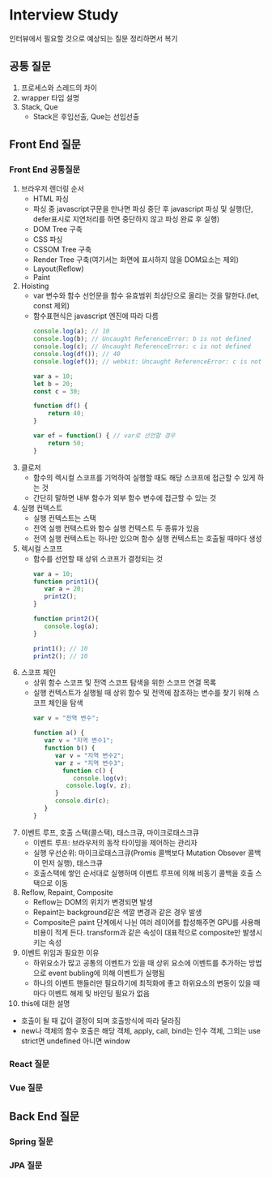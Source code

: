 Interview Study
===============
인터뷰에서 필요할 것으로 예상되는 질문 정리하면서 복기

## 공통 질문
1. 프로세스와 스레드의 차이
2. wrapper 타입 설명
3. Stack, Que
   - Stack은 후입선출, Que는 선입선출

## Front End 질문
### Front End 공통질문
1. 브라우저 렌더링 순서
   - HTML 파싱
   - 파싱 중 javascript구문을 만나면 파싱 중단 후 javascript 파싱 및 실행(단, defer표시로 지연처리를 하면 중단하지 않고 파싱 완료 후 실행)
   - DOM Tree 구축
   - CSS 파싱
   - CSSOM Tree 구축
   - Render Tree 구축(여기서는 화면에 표시하지 않을 DOM요소는 제외)
   - Layout(Reflow)
   - Paint
2. Hoisting
    - var 변수와 함수 선언문을 함수 유효범위 최상단으로 올리는 것을 말한다.(let, const 제외)
    - 함수표현식은 javascript 엔진에 따라 다름
        ```javascript
        console.log(a); // 10
        console.log(b); // Uncaught ReferenceError: b is not defined
        console.log(c); // Uncaught ReferenceError: c is not defined
        console.log(df()); // 40
        console.log(ef()); // webkit: Uncaught ReferenceError: c is not defined, V8에서는 50
        
        var a = 10;
        let b = 20;
        const c = 30;
        
        function df() {
            return 40;
        }
        
        var ef = function() { // var로 선언할 경우 
            return 50;
        }
        ```
3. 클로저
   - 함수의 렉시컬 스코프를 기억하여 실행할 때도 해당 스코프에 접근할 수 있게 하는 것
   - 간단히 말하면 내부 함수가 외부 함수 변수에 접근할 수 있는 것
4. 실행 컨텍스트
   - 실행 컨텍스트는 스택
   - 전역 실행 컨텍스트와 함수 실행 컨텍스트 두 종류가 있음
   - 전역 실행 컨텍스트는 하나만 있으며 함수 실행 컨텍스트는 호출될 때마다 생성
5. 렉시컬 스코프
   - 함수를 선언할 때 상위 스코프가 결정되는 것
      ```javascript
      var a = 10;
      function print1(){
         var a = 20;
         print2();
      }

      function print2(){
         console.log(a);
      }
      
      print1(); // 10
      print2(); // 10
      ```
6. 스코프 체인
   - 상위 함수 스코프 및 전역 스코프 탐색을 위한 스코프 연결 목록
   - 실행 컨텍스트가 실행될 때 상위 함수 및 전역에 참조하는 변수를 찾기 위해 스코프 체인을 탐색
      ```javascript
      var v = "전역 변수";

      function a() {
         var v = "지역 변수1";
         function b() {
            var v = "지역 변수2";
            var z = "지역 변수3";
    	      function c() {
    	         console.log(v);
               console.log(v, z);
            }
            console.dir(c);
         }
      }
      ```
7. 이벤트 루프, 호출 스택(콜스택), 태스크큐, 마이크로태스크큐
   - 이벤트 루프: 브라우저의 동작 타이밍을 제어하는 관리자
   - 실행 우선순위: 마이크로태스크큐(Promis 콜백보다 Mutation Obsever 콜백이 먼저 실행), 태스크큐
   - 호출스택에 쌓인 순서대로 실행하며 이벤트 루프에 의해 비동기 콜백을 호출 스택으로 이동
8. Reflow, Repaint, Composite
   - Reflow는 DOM의 위치가 변경되면 발생
   - Repaint는 background같은 색깔 변경과 같은 경우 발생
   - Composite은 paint 단계에서 나뉜 여러 레이어를 합성해주면 GPU를 사용해 비용이 적게 든다. transform과 같은 속성이 대표적으로 composite만 발생시키는 속성
9. 이벤트 위임과 필요한 이유
   - 하위요소가 많고 공통의 이벤트가 있을 때 상위 요소에 이벤트를 추가하는 방법으로 event bubling에 의해 이벤트가 실행됨
   - 하나의 이벤트 핸들러만 필요하기에 최적화에 좋고 하위요소의 변동이 있을 때마다 이벤트 해제 및 바인딩 필요가 없음
10. this에 대한 설명
   - 호출이 될 때 값이 결정이 되며 호출방식에 따라 달라짐
   - new나 객체의 함수 호출은 해당 객체, apply, call, bind는 인수 객체, 그외는 use strict면 undefined 아니면 window


### React 질문

### Vue 질문


## Back End 질문
### Spring 질문
### JPA 질문
